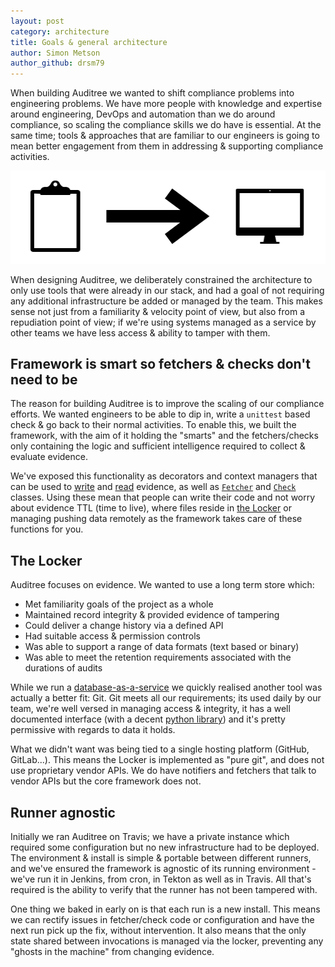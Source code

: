 ```yaml
---
layout: post
category: architecture
title: Goals & general architecture
author: Simon Metson
author_github: drsm79
---
```


When building Auditree we wanted to shift compliance problems into engineering problems. We have more people with knowledge and expertise around engineering, DevOps and automation than we do around compliance, so scaling the compliance skills we do have is essential. At the same time; tools & approaches that are familiar to our engineers is going to mean better engagement from them in addressing & supporting compliance activities.

![Clipboard to automation](/images/clipboard.png)

When designing Auditree, we deliberately constrained the architecture to only use tools that were already in our stack, and had a goal of not requiring any additional infrastructure be added or managed by the team. This makes sense not just from a familiarity & velocity point of view, but also from a repudiation point of view; if we're using systems managed as a service by other teams we have less access & ability to tamper with them.

## Framework is smart so fetchers & checks don't need to be

The reason for building Auditree is to improve the scaling of our compliance efforts. We wanted engineers to be able to dip in, write a `unittest` based check & go back to their normal activities. To enable this, we built the framework, with the aim of it holding the "smarts" and the fetchers/checks only containing the logic and sufficient intelligence required to collect & evaluate evidence.

We've exposed this functionality as decorators and context managers that can be used to [write][] and [read][] evidence, as well as [`Fetcher`][fetcher] and [`Check`][check] classes. Using these mean that people can write their code and not worry about evidence TTL (time to live), where files reside in [the Locker](#the-locker) or managing pushing data remotely as the framework takes care of these functions for you.

## The Locker

Auditree focuses on evidence. We wanted to use a long term store which:

- Met familiarity goals of the project as a whole
- Maintained record integrity & provided evidence of tampering
- Could deliver a change history via a defined API
- Had suitable access & permission controls
- Was able to support a range of data formats (text based or binary)
- Was able to meet the retention requirements associated with the durations of audits

While we run a [database-as-a-service](https://cloudant.com) we quickly realised another tool was actually a better fit: Git. Git meets all our requirements; its used daily by our team, we're well versed in managing access & integrity, it has a well documented interface (with a decent [python library](https://gitpython.readthedocs.io/en/stable/)) and it's pretty permissive with regards to data it holds.

What we didn't want was being tied to a single hosting platform (GitHub, GitLab...). This means the Locker is implemented as "pure git", and does not use proprietary vendor APIs. We do have notifiers and fetchers that talk to vendor APIs but the core framework does not.

## Runner agnostic

Initially we ran Auditree on Travis; we have a private instance which required some configuration but no new infrastructure had to be deployed. The environment & install is simple & portable between different runners, and we've ensured the framework is agnostic of its running environment - we've run it in Jenkins, from cron, in Tekton as well as in Travis. All that's required is the ability to verify that the runner has not been tampered with.

One thing we baked in early on is that each run is a new install. This means we can rectify issues in fetcher/check code or configuration and have the next run pick up the fix, without intervention. It also means that the only state shared between invocations is managed via the locker, preventing any "ghosts in the machine" from changing evidence.

[check]: https://complianceascode.github.io/auditree-framework/design-principles.html#compliance-checks
[write]: https://complianceascode.github.io/auditree-framework/design-principles.html#evidence-validation
[read]: https://complianceascode.github.io/auditree-framework/design-principles.html#id2
[fetcher]: https://complianceascode.github.io/auditree-framework/design-principles.html#compliance-fetchers
[locker]: https://complianceascode.github.io/auditree-framework/design-principles.html#evidence-locker

